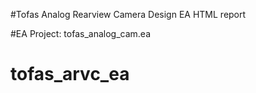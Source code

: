 #Tofas Analog Rearview Camera Design EA HTML report

#EA Project: tofas_analog_cam.ea

# tofas_arvc_ea

